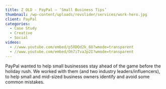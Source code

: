 ```yaml
---
title: Z OLD - PayPal – ‘Small Business Tips’
thumbnail: /wp-content/uploads/revslider/services/work-hero.jpg
client: PayPal
categories:
  - Case Study
  - Creative
  - Social
videos:
  - //www.youtube.com/embed/p5XDQd2k_6U?wmode=transparent
  - //www.youtube.com/embed/Oh7iTvaJp2I?wmode=transparent
---
```

<p>
 PayPal wanted to help small businesses stay ahead
                              of the game before the holiday rush. We worked
                              with them (and two industry leaders/influencers),
                              to help small and mid-sized business owners
                              identify and avoid some common mistakes.
</p>

